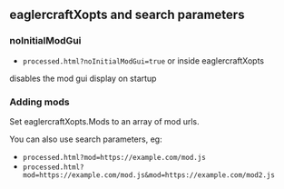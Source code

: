 ## eaglercraftXopts and search parameters

### noInitialModGui
- `processed.html?noInitialModGui=true`
or inside eaglercraftXopts

disables the mod gui display on startup


### Adding mods
Set eaglercraftXopts.Mods to an array of mod urls.

You can also use search parameters, eg:
- `processed.html?mod=https://example.com/mod.js`
- `processed.html?mod=https://example.com/mod.js&mod=https://example.com/mod2.js`